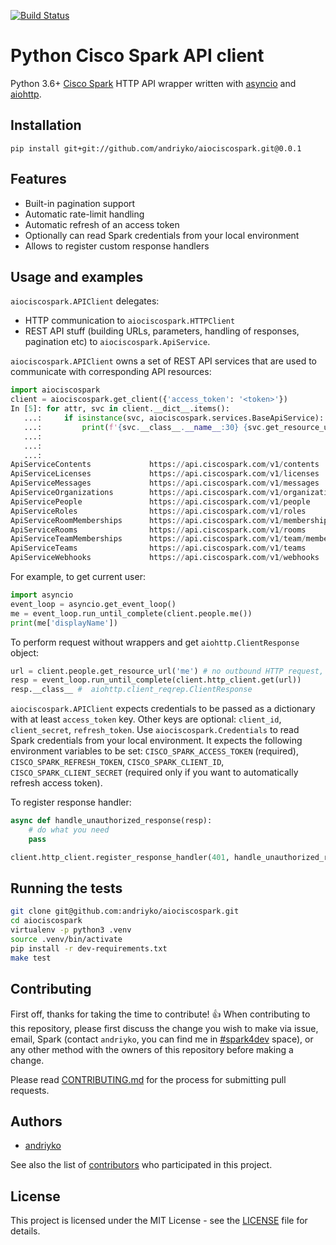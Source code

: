 [![Build Status](https://travis-ci.org/andriyko/aiociscospark.svg?branch=master)](https://travis-ci.org/andriyko/aiociscospark)

# Python Cisco Spark API client

Python 3.6+ [Cisco Spark](https://developer.ciscospark.com) HTTP API wrapper written with [asyncio](https://docs.python.org/3/library/asyncio.html) and [aiohttp](http://aiohttp.readthedocs.io/en/stable/).

## Installation ##
```
pip install git+git://github.com/andriyko/aiociscospark.git@0.0.1
```

## Features ##
- Built-in pagination support
- Automatic rate-limit handling
- Automatic refresh of an access token
- Optionally can read Spark credentials from your local environment
- Allows to register custom response handlers

## Usage and examples ##

`aiociscospark.APIClient` delegates:

- HTTP communication to `aiociscospark.HTTPClient`
- REST API stuff (building URLs, parameters, handling of responses, pagination etc) to `aiociscospark.ApiService`.

`aiociscospark.APIClient` owns a set of REST API services that are used to communicate with corresponding API resources:

```python
import aiociscospark
client = aiociscospark.get_client({'access_token': '<token>'})
In [5]: for attr, svc in client.__dict__.items():
   ...:     if isinstance(svc, aiociscospark.services.BaseApiService):
   ...:         print(f'{svc.__class__.__name__:30} {svc.get_resource_url()}')
   ...:
   ...:
   ...:
ApiServiceContents             https://api.ciscospark.com/v1/contents
ApiServiceLicenses             https://api.ciscospark.com/v1/licenses
ApiServiceMessages             https://api.ciscospark.com/v1/messages
ApiServiceOrganizations        https://api.ciscospark.com/v1/organizations
ApiServicePeople               https://api.ciscospark.com/v1/people
ApiServiceRoles                https://api.ciscospark.com/v1/roles
ApiServiceRoomMemberships      https://api.ciscospark.com/v1/memberships
ApiServiceRooms                https://api.ciscospark.com/v1/rooms
ApiServiceTeamMemberships      https://api.ciscospark.com/v1/team/memberships
ApiServiceTeams                https://api.ciscospark.com/v1/teams
ApiServiceWebhooks             https://api.ciscospark.com/v1/webhooks
```

For example, to get current user:

```python
import asyncio
event_loop = asyncio.get_event_loop()
me = event_loop.run_until_complete(client.people.me())
print(me['displayName'])
```

To perform request without wrappers and get `aiohttp.ClientResponse` object:

```python
url = client.people.get_resource_url('me') # no outbound HTTP request, just build URL
resp = event_loop.run_until_complete(client.http_client.get(url))
resp.__class__ #  aiohttp.client_reqrep.ClientResponse
```

`aiociscospark.APIClient` expects credentials to be passed as a dictionary with at least `access_token` key. Other keys are optional: `client_id`, `client_secret`, `refresh_token`. Use `aiociscospark.Credentials` to read Spark credentials from your local environment.
It expects the following environment variables to be set: `CISCO_SPARK_ACCESS_TOKEN` (required), `CISCO_SPARK_REFRESH_TOKEN`, `CISCO_SPARK_CLIENT_ID`, `CISCO_SPARK_CLIENT_SECRET` (required only if you want to automatically refresh access token).

To register response handler:
```python
async def handle_unauthorized_response(resp):
    # do what you need
    pass

client.http_client.register_response_handler(401, handle_unauthorized_response)
```


## Running the tests ##

```bash
git clone git@github.com:andriyko/aiociscospark.git
cd aiociscospark
virtualenv -p python3 .venv
source .venv/bin/activate
pip install -r dev-requirements.txt
make test
```

## Contributing
First off, thanks for taking the time to contribute! :+1:
When contributing to this repository, please first discuss the change you wish to make via issue,
email, Spark (contact `andriyko`, you can find me in [#spark4dev](https://web.ciscospark.com/rooms/d2fde090-9d0c-11e5-aeed-2176fdcd8a58/chat) space), or any other method with the owners of this repository before making a change.

Please read [CONTRIBUTING.md](https://github.com/andriyko/aiociscospark/blob/master/.github/CONTRIBUTING.md) for the process for submitting pull requests.

## Authors

* [andriyko](https://github.com/andriyko)

See also the list of [contributors](CONTRIBUTORS.md) who participated in this project.

## License

This project is licensed under the MIT License - see the [LICENSE](LICENSE) file for details.
